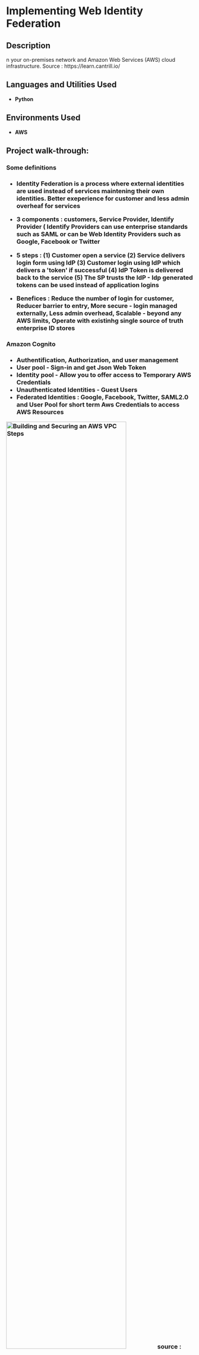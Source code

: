 <h1>Implementing Web Identity Federation </h1>



<h2>Description</h2>
n your on-premises network and Amazon Web Services (AWS) cloud infrastructure. Source : https://learn.cantrill.io/

<h2>Languages and Utilities Used</h2>

- <b>Python</b> 


<h2>Environments Used </h2>

- <b>AWS</b> 

<h2>Project walk-through:</h2>

<p align="center"> 
 <h3> Some definitions <h3/>

- Identity Federation is a process where external identities are used instead of services maintening their own identities. Better exeperience for customer and less admin overheaf for services

- 3 components : customers, Service Provider, Identify Provider ( Identify Providers can use enterprise standards  such as SAML or can be Web Identity Providers such as Google, Facebook or Twitter
- 5 steps : (1) Customer open a service (2) Service delivers login form using IdP (3) Customer login using IdP which delivers a 'token' if successful (4) IdP Token is delivered back to the service (5) The SP trusts the IdP - Idp generated tokens can be used instead of application logins
- Benefices : Reduce the number of login for customer, Reducer barrier to entry, More secure - login managed externally, Less admin overhead, Scalable - beyond any AWS limits, Operate with existinhg single source of truth enterprise ID stores

<h3> Amazon Cognito <h3/>
  
- Authentification, Authorization, and user management
- User pool - Sign-in and get Json Web Token 
- Identity pool - Allow you to offer access to Temporary AWS Credentials 
- Unauthenticated Identities - Guest Users 
- Federated Identities : Google, Facebook, Twitter, SAML2.0 and User Pool for short term Aws Credentials to access AWS Resources
<img src="https://i.imgur.com/Yt0Y7yh.png" height="80%" width="80%" alt="Building and Securing an AWS VPC Steps"/>
source : cantrill


  <h3> Implementing Web Identity Federation : Project baselines <h3/>
  
- Anonymous user  access to bucket with private patches is denied
- HTML and JS loaded from S3 bucket via CloudFront into browser
- User directed at Google IdP to authenticate
- If successful a google token is returned
- Cognito API Called, using a configured ID pool to swap Google token for AWS credential
- Cognito Assumes IAM role, AWS temporary credentials are generated
- Credentials returned to User 
- AWS Credentials are used to access S3 bucket with private patches 


  <h3> Implementing Web Identity Federation: Generate API to connect to Google <h3/>
<img src="https://i.imgur.com/KYyLfBD.png" height="80%" width="80%" alt="Building and Securing an AWS VPC Steps"/>

<h3> Implementing Web Identity Federation: Create/Config AWS Cognito <h3/>
<img src="https://i.imgur.com/pt9nm3u.png" height="80%" width="80%" alt="Building and Securing an AWS VPC Steps"/>
<img src="https://i.imgur.com/BRfi5s5.png" height="80%" width="80%" alt="Building and Securing an AWS VPC Steps"/>
<img src="https://i.imgur.com/n25LET0.png" height="80%" width="80%" alt="Building and Securing an AWS VPC Steps"/>
<img src="https://i.imgur.com/zjCIY1q.png" height="80%" width="80%" alt="Building and Securing an AWS VPC Steps"/>
<img src="https://i.imgur.com/kx21frL.png" height="80%" width="80%" alt="Building and Securing an AWS VPC Steps"/>
<img src="https://i.imgur.com/w9YsFgS.png" height="80%" width="80%" alt="Building and Securing an AWS VPC Steps"/>

<h3> Implementing Web Identity Federation: Config HTML and JavaScript to interact with Google IP <h3/>

<img src="https://i.imgur.com/iKUWRwu.png" height="80%" width="80%" alt="Building and Securing an AWS VPC Steps"/>

  

  




<br />

